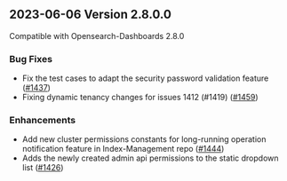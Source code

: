 ## 2023-06-06 Version 2.8.0.0

Compatible with Opensearch-Dashboards 2.8.0

### Bug Fixes

* Fix the test cases to adapt the security password validation feature ([#1437](https://github.com/opensearch-project/security-dashboards-plugin/pull/1437))
* Fixing dynamic tenancy changes for issues 1412 (#1419) ([#1459](https://github.com/opensearch-project/security-dashboards-plugin/pull/1459))

### Enhancements

* Add new cluster permissions constants for long-running operation notification feature in Index-Management repo ([#1444](https://github.com/opensearch-project/security-dashboards-plugin/pull/1444))
* Adds the newly created admin api permissions to the static dropdown list ([#1426](https://github.com/opensearch-project/security-dashboards-plugin/pull/1426))
